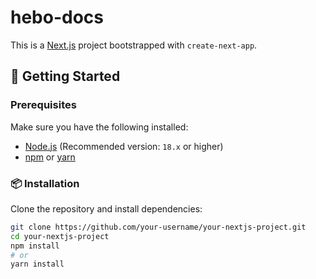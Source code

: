 # hebo-docs

This is a [Next.js](https://nextjs.org/) project bootstrapped with `create-next-app`.

## 🚀 Getting Started

### Prerequisites

Make sure you have the following installed:

- [Node.js](https://nodejs.org/) (Recommended version: `18.x` or higher)
- [npm](https://www.npmjs.com/) or [yarn](https://yarnpkg.com/)

### 📦 Installation

Clone the repository and install dependencies:

```bash
git clone https://github.com/your-username/your-nextjs-project.git
cd your-nextjs-project
npm install
# or
yarn install
